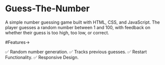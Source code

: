 # Guess-The-Number
A simple number guessing game built with HTML, CSS, and JavaScript. The player guesses a random number between 1 and 100, with feedback on whether their guess is too high, too low, or correct.

#Features->

 ✅ Random number generation.
 ✅ Tracks previous guesses.
 ✅ Restart Functionality.
 ✅ Responsive Design.
